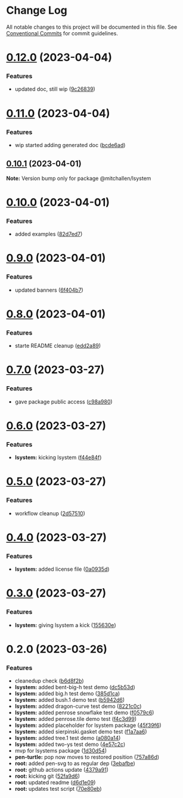 # Change Log

All notable changes to this project will be documented in this file.
See [Conventional Commits](https://conventionalcommits.org) for commit guidelines.

# [0.12.0](https://github.com/mitchallen/drawing-kit/compare/@mitchallen/lsystem@0.11.0...@mitchallen/lsystem@0.12.0) (2023-04-04)


### Features

* updated doc, still wip ([9c26839](https://github.com/mitchallen/drawing-kit/commit/9c2683952141a9e930bb46980162e1679396fbb9))





# [0.11.0](https://github.com/mitchallen/drawing-kit/compare/@mitchallen/lsystem@0.10.1...@mitchallen/lsystem@0.11.0) (2023-04-04)


### Features

* wip started adding generated doc ([bcde6ad](https://github.com/mitchallen/drawing-kit/commit/bcde6ada22c80f5477e61deb094f4d1a702c3cbd))





## [0.10.1](https://github.com/mitchallen/drawing-kit/compare/@mitchallen/lsystem@0.10.0...@mitchallen/lsystem@0.10.1) (2023-04-01)

**Note:** Version bump only for package @mitchallen/lsystem





# [0.10.0](https://github.com/mitchallen/drawing-kit/compare/@mitchallen/lsystem@0.9.0...@mitchallen/lsystem@0.10.0) (2023-04-01)


### Features

* added examples ([82d7ed7](https://github.com/mitchallen/drawing-kit/commit/82d7ed71e9d7c8e0355a956a4082fe492b56eef8))





# [0.9.0](https://github.com/mitchallen/drawing-kit/compare/@mitchallen/lsystem@0.8.0...@mitchallen/lsystem@0.9.0) (2023-04-01)


### Features

* updated banners ([6f404b7](https://github.com/mitchallen/drawing-kit/commit/6f404b7f6237f404d661f8ecc565fe6c251b8123))





# [0.8.0](https://github.com/mitchallen/drawing-kit/compare/@mitchallen/lsystem@0.7.0...@mitchallen/lsystem@0.8.0) (2023-04-01)


### Features

* starte README cleanup ([edd2a89](https://github.com/mitchallen/drawing-kit/commit/edd2a8997d688caaf368d37e26a512229083dcc9))





# [0.7.0](https://github.com/mitchallen/drawing-kit/compare/@mitchallen/lsystem@0.6.0...@mitchallen/lsystem@0.7.0) (2023-03-27)


### Features

* gave package public access ([c98a980](https://github.com/mitchallen/drawing-kit/commit/c98a9800b668e312b21a9e6b1be331bb76a3ad79))





# [0.6.0](https://github.com/mitchallen/drawing-kit/compare/@mitchallen/lsystem@0.5.0...@mitchallen/lsystem@0.6.0) (2023-03-27)


### Features

* **lsystem:** kicking lsystem ([f44e84f](https://github.com/mitchallen/drawing-kit/commit/f44e84fee6a372872c2e9e9ae1103e803067c125))





# [0.5.0](https://github.com/mitchallen/drawing-kit/compare/@mitchallen/lsystem@0.4.0...@mitchallen/lsystem@0.5.0) (2023-03-27)


### Features

* workflow cleanup ([2d57510](https://github.com/mitchallen/drawing-kit/commit/2d575109e3b026b32c75db41cc023af09b2beb32))





# [0.4.0](https://github.com/mitchallen/drawing-kit/compare/@mitchallen/lsystem@0.3.0...@mitchallen/lsystem@0.4.0) (2023-03-27)


### Features

* **lsystem:** added license file ([0a0935d](https://github.com/mitchallen/drawing-kit/commit/0a0935da271f2f3f87610c525721ccd7cdfa3bb6))





# [0.3.0](https://github.com/mitchallen/drawing-kit/compare/@mitchallen/lsystem@0.2.0...@mitchallen/lsystem@0.3.0) (2023-03-27)


### Features

* **lsystem:** giving lsystem a kick ([155630e](https://github.com/mitchallen/drawing-kit/commit/155630ee7acb7df02b405490812bdc51a7d43880))





# 0.2.0 (2023-03-26)


### Features

* cleanedup check ([b6d8f2b](https://github.com/mitchallen/drawing-kit/commit/b6d8f2ba981b716379933f062227fa327c14c3d7))
* **lsystem:** added bent-big-h test demo ([dc5b53d](https://github.com/mitchallen/drawing-kit/commit/dc5b53dc0528a0856e3d321f74ffbccb441c44d2))
* **lsystem:** added big.h test demo ([385d1ca](https://github.com/mitchallen/drawing-kit/commit/385d1cacdd43c01ccaf115edde8aa10b7b36aed5))
* **lsystem:** added bush.1 demo test ([b5942d6](https://github.com/mitchallen/drawing-kit/commit/b5942d6572f8c938d49ce57d84366fe113ad3f4c))
* **lsystem:** added dragon-curve test demo ([8221c0c](https://github.com/mitchallen/drawing-kit/commit/8221c0cb49a744a1fc3fcce8dd719eac14353f9c))
* **lsystem:** added penrose snowflake test demo ([f0579c6](https://github.com/mitchallen/drawing-kit/commit/f0579c6515132e1379b1f0a2e941991da2f0a9db))
* **lsystem:** added penrose.tile demo test ([f4c3d99](https://github.com/mitchallen/drawing-kit/commit/f4c3d99956e829b65f534473ddd8aaf9f8627829))
* **lsystem:** added placeholder for lsystem package ([45f39f6](https://github.com/mitchallen/drawing-kit/commit/45f39f642f596598e817a22133760f3decd76719))
* **lsystem:** added sierpinski.gasket demo test ([f1a7aa6](https://github.com/mitchallen/drawing-kit/commit/f1a7aa69699794d39c0914d4cd3b8ba3d9ceaaff))
* **lsystem:** added tree.1 test demo ([a080a14](https://github.com/mitchallen/drawing-kit/commit/a080a145996459d8e3aed3c8e3515b3b7a431643))
* **lsystem:** added two-ys test demo ([4e57c2c](https://github.com/mitchallen/drawing-kit/commit/4e57c2c9cd6fdc67434d24f5e70a829ba5b3708c))
* mvp for lsystems package ([1d30d54](https://github.com/mitchallen/drawing-kit/commit/1d30d548284e5a996810ee3b5c43f72ecbda8c48))
* **pen-turtle:** pop now moves to restored position ([757a86d](https://github.com/mitchallen/drawing-kit/commit/757a86d6c23f6a9e93155227d0cf2935f90364ed))
* **root:** added pen-svg to as regular dep ([3ebafbe](https://github.com/mitchallen/drawing-kit/commit/3ebafbefae3b666a8792ee9dd94110a1836c1bca))
* **root:** github actions update ([4379a91](https://github.com/mitchallen/drawing-kit/commit/4379a91bb15bb39ed356370b7c5bd0847ed9d04d))
* **root:** kicking git ([52fa9d6](https://github.com/mitchallen/drawing-kit/commit/52fa9d663a06fdc1e910c2f0cc192770fdd0ce05))
* **root:** updated readme ([d6d1e09](https://github.com/mitchallen/drawing-kit/commit/d6d1e0968dc7e3c1a644952b392d13a2fcf3278d))
* **root:** updates test script ([70e80eb](https://github.com/mitchallen/drawing-kit/commit/70e80eba0868894ceeb66b0c6a6b64d2acef1e31))

